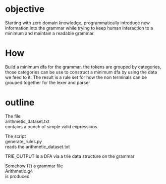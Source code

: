 # objective

Starting with zero domain knowledge, programmatically introduce new information into the grammar while trying to keep human interaction to a minimum and maintain a readable grammar.

# How

Build a minimum dfa for the grammar. the tokens are grouped by categories, those categories can be use to construct a minimum dfa by using the data we feed to it. The result is a rule set for how the non terminals can be grouped together for the lexer and parser

# outline

The file  
arithmetic_dataset.txt  
contains a bunch of simple valid expressions

The script  
generate_rules.py  
reads the arithmetic_dataset.txt

TRIE_OUTPUT is a DFA via a trie data structure on the grammar

Somehow (?) a grammar file  
Arithmetic.g4  
is produced
